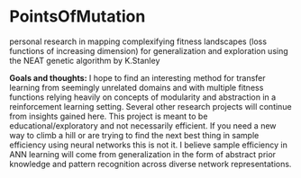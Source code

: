# PointsOfMutation
personal research in mapping complexifying fitness landscapes (loss functions of increasing dimension) for generalization and exploration using the NEAT genetic algorithm by K.Stanley

**Goals and thoughts:**
  I hope to find an interesting method for transfer learning from seemingly unrelated domains and with multiple fitness functions relying heavily on concepts of modularity and abstraction in a reinforcement learning setting. Several other research projects will continue from insights gained here. This project is meant to be educational/exploratory and not necessarily efficient. If you need a new way to climb a hill or are trying to find the next best thing in sample efficiency using neural networks this is not it. I believe sample efficiency in ANN learning will come from generalization in the form of abstract prior knowledge and pattern recognition across diverse network representations.

